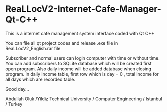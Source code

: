# ReaLLocV2-Internet-Cafe-Manager-Qt-C++
This is a internet cafe management system interface coded with Qt C++

You can file all qt project codes and release .exe file in ReaLLocV2_English.rar file

Subscriber and normal users can login computer with time or without time.
You can add subscribers to SQLite database which will be created first open program.
Also daily income will be added database when closing program.
In daily income table, first row which is day = 0 , total income for all days which are recorded table.

Good day...

Abdullah Oluk /Yildiz Technical University / Computer Engineering / Istanbul / Turkey

